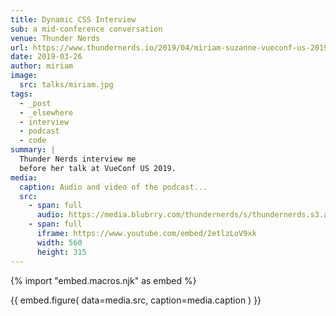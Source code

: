 ```yaml
---
title: Dynamic CSS Interview
sub: a mid-conference conversation
venue: Thunder Nerds
url: https://www.thundernerds.io/2019/04/miriam-suzanne-vueconf-us-2019/
date: 2019-03-26
author: miriam
image:
  src: talks/miriam.jpg
tags:
  - _post
  - _elsewhere
  - interview
  - podcast
  - code
summary: |
  Thunder Nerds interview me
  before her talk at VueConf US 2019.
media:
  caption: Audio and video of the podcast...
  src:
    - span: full
      audio: https://media.blubrry.com/thundernerds/s/thundernerds.s3.amazonaws.com/vueconf/206-miriam-suzanne-vueconf-us-2019.mp3
    - span: full
      iframe: https://www.youtube.com/embed/2etlzLoV9xk
      width: 560
      height: 315
---
```

{% import "embed.macros.njk" as embed %}

{{ embed.figure(
  data=media.src,
  caption=media.caption
) }}
